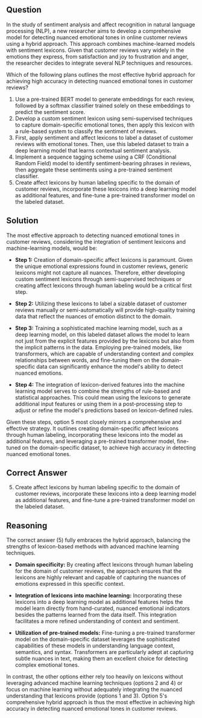 ## Question
In the study of sentiment analysis and affect recognition in natural language processing (NLP), a new researcher aims to develop a comprehensive model for detecting nuanced emotional tones in online customer reviews using a hybrid approach. This approach combines machine-learned models with sentiment lexicons. Given that customer reviews vary widely in the emotions they express, from satisfaction and joy to frustration and anger, the researcher decides to integrate several NLP techniques and resources.

Which of the following plans outlines the most effective hybrid approach for achieving high accuracy in detecting nuanced emotional tones in customer reviews?

1. Use a pre-trained BERT model to generate embeddings for each review, followed by a softmax classifier trained solely on these embeddings to predict the sentiment score.
2. Develop a custom sentiment lexicon using semi-supervised techniques to capture domain-specific emotional tones, then apply this lexicon with a rule-based system to classify the sentiment of reviews.
3. First, apply sentiment and affect lexicons to label a dataset of customer reviews with emotional tones. Then, use this labeled dataset to train a deep learning model that learns contextual sentiment analysis.
4. Implement a sequence tagging scheme using a CRF (Conditional Random Field) model to identify sentiment-bearing phrases in reviews, then aggregate these sentiments using a pre-trained sentiment classifier.
5. Create affect lexicons by human labeling specific to the domain of customer reviews, incorporate these lexicons into a deep learning model as additional features, and fine-tune a pre-trained transformer model on the labeled dataset.

## Solution

The most effective approach to detecting nuanced emotional tones in customer reviews, considering the integration of sentiment lexicons and machine-learning models, would be:

- **Step 1:** Creation of domain-specific affect lexicons is paramount. Given the unique emotional expressions found in customer reviews, generic lexicons might not capture all nuances. Therefore, either developing custom sentiment lexicons through semi-supervised techniques or creating affect lexicons through human labeling would be a critical first step.

- **Step 2:** Utilizing these lexicons to label a sizable dataset of customer reviews manually or semi-automatically will provide high-quality training data that reflect the nuances of emotion distinct to the domain.

- **Step 3:** Training a sophisticated machine learning model, such as a deep learning model, on this labeled dataset allows the model to learn not just from the explicit features provided by the lexicons but also from the implicit patterns in the data. Employing pre-trained models, like transformers, which are capable of understanding context and complex relationships between words, and fine-tuning them on the domain-specific data can significantly enhance the model's ability to detect nuanced emotions.

- **Step 4:** The integration of lexicon-derived features into the machine learning model serves to combine the strengths of rule-based and statistical approaches. This could mean using the lexicons to generate additional input features or using them in a post-processing step to adjust or refine the model's predictions based on lexicon-defined rules.

Given these steps, option 5 most closely mirrors a comprehensive and effective strategy. It outlines creating domain-specific affect lexicons through human labeling, incorporating these lexicons into the model as additional features, and leveraging a pre-trained transformer model, fine-tuned on the domain-specific dataset, to achieve high accuracy in detecting nuanced emotional tones.

## Correct Answer

5. Create affect lexicons by human labeling specific to the domain of customer reviews, incorporate these lexicons into a deep learning model as additional features, and fine-tune a pre-trained transformer model on the labeled dataset.

## Reasoning

The correct answer (5) fully embraces the hybrid approach, balancing the strengths of lexicon-based methods with advanced machine learning techniques. 

- **Domain specificity:** By creating affect lexicons through human labeling for the domain of customer reviews, the approach ensures that the lexicons are highly relevant and capable of capturing the nuances of emotions expressed in this specific context.
  
- **Integration of lexicons into machine learning:** Incorporating these lexicons into a deep learning model as additional features helps the model learn directly from hand-curated, nuanced emotional indicators besides the patterns learned from the data itself. This integration facilitates a more refined understanding of context and sentiment.
  
- **Utilization of pre-trained models:** Fine-tuning a pre-trained transformer model on the domain-specific dataset leverages the sophisticated capabilities of these models in understanding language context, semantics, and syntax. Transformers are particularly adept at capturing subtle nuances in text, making them an excellent choice for detecting complex emotional tones.

In contrast, the other options either rely too heavily on lexicons without leveraging advanced machine learning techniques (options 2 and 4) or focus on machine learning without adequately integrating the nuanced understanding that lexicons provide (options 1 and 3). Option 5's comprehensive hybrid approach is thus the most effective in achieving high accuracy in detecting nuanced emotional tones in customer reviews.